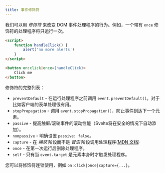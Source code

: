 ```yaml
---
title: 事件修饰符
---
```


我们可以用 _修饰符_ 来改变 DOM 事件处理程序的行为。例如，一个带有 `once` 修饰符的处理程序将只运行一次。

```html
<script>
	function handleClick() {
		alert('no more alerts')
	}
</script>

<button on:click|once={handleClick}>
	Click me
</button>
```

修饰符的完整列表：

* `preventDefault` - 在运行处理程序之前调用 `event.preventDefault()`。对于比如客户端的表单处理很有用。
* `stopPropagation` - 调用 `event.stopPropagation()`，防止事件到达下一个元素。
* `passive` - 提高触屏/滚轮事件的滚动性能（Svelte将在安全的情况下自动添加）。
* `nonpassive` - 明确设置 `passive: false`。
* `capture` - 在 _捕获_ 阶段而不是 _冒泡_ 阶段调用处理程序([MDN 文档](https://developer.mozilla.org/en-US/docs/Learn/JavaScript/Building_blocks/Events#Event_bubbling_and_capture))
* `once` - 在第一次运行后删除处理程序。
* `self` - 只有当 `event.target` 是元素本身时才触发处理程序。

您可以将修饰符连锁使用，例如 `on:click|once|capture={...}`。